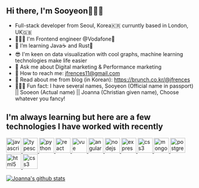 ## Hi there, I'm Sooyeon🙋🏻‍♀️
- Full-stack developer from Seoul, Korea🇰🇷  curruntly based in London, UK🇬🇧
- 👩🏻‍💻 I'm Frontend engineer @Vodafone📱
- 🌱 I’m learning Java☕️ and Rust🦀
- 😎 I'm keen on data visualization with cool graphs, machine learning technologies make life easier
- 💬 Ask me about Digital marketing & Performance marketing
- 💌 How to reach me: jfrences11@gmail.com
- 📄 Read about me from blog (in Korean): https://brunch.co.kr/@jfrences
- 💁🏻‍♀️ Fun fact: I have several names, Sooyeon (Official name in passport) || Sooeon (Actual name) || Joanna (Christian given name), Choose whatever you fancy!

## I'm always learning but here are a few technologies I have worked with recently
<p align="left"> 
   <a href="https://developer.mozilla.org/en-US/docs/Web/JavaScript" target="_blank"> <img src="https://icongr.am/devicon/javascript-original.svg?size=128&color=currentColor" alt="javascript" width="40" height="40"/> </a> 
   <a href="https://icongr.am/devicon/typescript-original.svg?size=128&color=currentColor" target="_blank"> <img src="https://icongr.am/devicon/typescript-original.svg?size=128&color=currentColor" alt="typescript" width="40" height="40"/> </a> 
   <a href="https://icongr.am/devicon/python-original.svg?size=128&color=currentColor" target="_blank"> <img src="https://icongr.am/devicon/python-original.svg?size=128&color=currentColor" alt="python" width="40" height="40"/> </a> 
  <a href="https://reactjs.org/" target="_blank"> <img src="https://icongr.am/devicon/react-original.svg?size=128&color=currentColor" alt="react" width="40" height="40"/> </a> 
     <a href="https://vuejs.org/" target="_blank"> <img src="https://icongr.am/devicon/vuejs-original.svg?size=128&color=currentColor" alt="vue" width="40" height="40"/> </a> 
     <a href="https://angular.io" target="_blank"> <img src="https://icongr.am/devicon/angularjs-original.svg?size=128&color=currentColor" alt="angularjs" width="40" height="40"/> </a> 
    <a href="https://nodejs.org" target="_blank"> <img src="https://icongr.am/devicon/nodejs-original-wordmark.svg?size=128&color=currentColor" alt="nodejs" width="40" height="40"/> </a> 
    <a href="https://expressjs.com" target="_blank"> <img src="https://icongr.am/devicon/express-original-wordmark.svg?size=128&color=currentColor" alt="express" width="40" height="40"/> </a> 
   <a href="https://graphql.github.io/" target="_blank"> <img src="https://user-images.githubusercontent.com/25126281/102015838-d4678280-3d55-11eb-81d2-cd2a79ea3a82.png" alt="css3" width="40" height="40"/> </a> 
  <a href="https://www.mongodb.com/" target="_blank"> <img src="https://icongr.am/devicon/mongodb-original-wordmark.svg?size=128&color=currentColor" alt="mongodb" width="40" height="40"/> </a> 
  <a href="https://www.postgresql.org" target="_blank"> <img src="https://icongr.am/devicon/postgresql-original-wordmark.svg?size=128&color=currentColor" alt="postgresql" width="40" height="40"/> </a>  
     <a href="https://www.w3.org/html/" target="_blank"> <img src="https://icongr.am/devicon/html5-original-wordmark.svg?size=128&color=currentColor" alt="html5" width="40" height="40"/> </a> 
  <a href="https://www.w3schools.com/css/" target="_blank"> <img src="https://icongr.am/devicon/css3-original-wordmark.svg?size=128&color=currentColor" alt="css3" width="40" height="40"/> </a> 
</p>

[![Joanna's github stats](https://github-readme-stats.vercel.app/api?username=JoannaKang)](https://github.com/JoannaKang/github-readme-stats)
